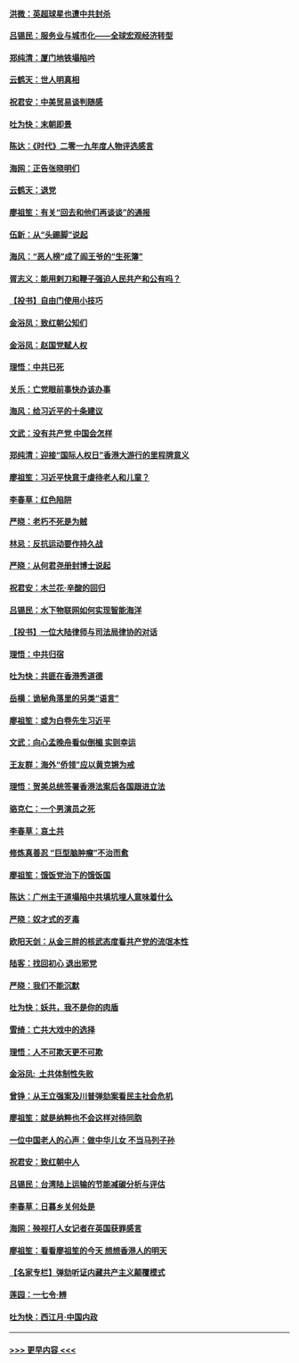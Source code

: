 #### [洪微：英超球星也遭中共封杀](../pages/nsc993/n11727243.md?t=12172155) 
#### [吕锡民：服务业与城市化——全球宏观经济转型](../pages/nsc993/n11725845.md?t=12172155) 
#### [郑纯清：厦门地铁塌陷吟](../pages/nsc993/n11725813.md?t=12172155) 
#### [云鹤天：世人明真相](../pages/nsc993/n11725621.md?t=12172155) 
#### [祝君安：中美贸易谈判随感](../pages/nsc993/n11725609.md?t=12172155) 
#### [吐为快：末朝即景](../pages/nsc993/n11723365.md?t=12172155) 
#### [陈达：《时代》二零一九年度人物评选感言](../pages/nsc993/n11723337.md?t=12172155) 
#### [海网：正告张晓明们](../pages/nsc993/n11723228.md?t=12172155) 
#### [云鹤天：退党](../pages/nsc993/n11723056.md?t=12172155) 
#### [廖祖笙：有关“回去和他们再谈谈”的通报](../pages/nsc993/n11722442.md?t=12172155) 
#### [伍新：从“头踢脚”说起](../pages/nsc993/n11722429.md?t=12172155) 
#### [海风：“恶人榜”成了阎王爷的“生死簿”](../pages/nsc993/n11722272.md?t=12172155) 
#### [胥志义：能用剌刀和鞭子强迫人民共产和公有吗？](../pages/nsc993/n11720569.md?t=12172155) 
#### [【投书】自由门使用小技巧](../pages/nsc993/n11720180.md?t=12172155) 
#### [金浴凤：致红朝公知们](../pages/nsc993/n11720563.md?t=12172155) 
#### [金浴凤：赵国党赋人权](../pages/nsc993/n11720533.md?t=12172155) 
#### [理悟：中共已死](../pages/nsc993/n11720233.md?t=12172155) 
#### [关乐：亡党眼前事快办该办事](../pages/nsc993/n11719160.md?t=12172155) 
#### [海风：给习近平的十条建议](../pages/nsc993/n11717616.md?t=12172155) 
#### [文武：没有共产党 中国会怎样](../pages/nsc993/n11717584.md?t=12172155) 
#### [郑纯清：迎接“国际人权日”香港大游行的里程牌意义](../pages/nsc993/n11717417.md?t=12172155) 
#### [廖祖笙：习近平快意于虐待老人和儿童？](../pages/nsc993/n11715313.md?t=12172155) 
#### [李春草：红色陷阱](../pages/nsc993/n11715029.md?t=12172155) 
#### [严晓：老朽不死是为贼](../pages/nsc993/n11712910.md?t=12172155) 
#### [林忌：反抗运动要作持久战](../pages/nsc993/n11712623.md?t=12172155) 
#### [严晓：从何君尧册封博士说起](../pages/nsc993/n11712465.md?t=12172155) 
#### [祝君安：木兰花·辛酸的回归](../pages/nsc993/n11712381.md?t=12172155) 
#### [吕锡民：水下物联网如何实现智能海洋](../pages/nsc993/n11711158.md?t=12172155) 
#### [【投书】一位大陆律师与司法局律协的对话](../pages/nsc993/n11709675.md?t=12172155) 
#### [理悟：中共归宿](../pages/nsc993/n11710059.md?t=12172155) 
#### [吐为快：共匪在香港秀道德](../pages/nsc993/n11709979.md?t=12172155) 
#### [岳横：诡秘角落里的另类“语言”](../pages/nsc993/n11709792.md?t=12172155) 
#### [廖祖笙：或为白卷先生习近平](../pages/nsc993/n11708330.md?t=12172155) 
#### [文武：向心孟晚舟看似倒楣 实则幸运](../pages/nsc993/n11708236.md?t=12172155) 
#### [王友群：海外“侨领”应以黄克锵为戒](../pages/nsc993/n11706176.md?t=12172155) 
#### [理悟：贺美总统签署香港法案后各国跟进立法](../pages/nsc993/n11706853.md?t=12172155) 
#### [骆克仁：一个男演员之死](../pages/nsc993/n11706677.md?t=12172155) 
#### [李春草：哀土共](../pages/nsc993/n11706255.md?t=12172155) 
#### [修炼真善忍 “巨型脑肿瘤”不治而愈](../pages/nsc993/n11705340.md?t=12172155) 
#### [廖祖笙：饿饭党治下的饿饭国](../pages/nsc993/n11705085.md?t=12172155) 
#### [陈达：广州主干道塌陷中共填坑埋人意味着什么](../pages/nsc993/n11705046.md?t=12172155) 
#### [严晓：奴才式的歹毒](../pages/nsc993/n11704826.md?t=12172155) 
#### [欧阳天剑：从金三胖的核武态度看共产党的流氓本性](../pages/nsc993/n11702238.md?t=12172155) 
#### [陆客：找回初心 退出邪党](../pages/nsc993/n11702213.md?t=12172155) 
#### [严晓：我们不能沉默](../pages/nsc993/n11702110.md?t=12172155) 
#### [吐为快：妖共，我不是你的肉盾](../pages/nsc993/n11701366.md?t=12172155) 
#### [雪绮：亡共大戏中的选择](../pages/nsc993/n11699922.md?t=12172155) 
#### [理悟：人不可欺天更不可欺](../pages/nsc993/n11699657.md?t=12172155) 
#### [金浴凤:  土共体制性失败](../pages/nsc993/n11699361.md?t=12172155) 
#### [曾铮：从王立强案及川普弹劾案看民主社会危机](../pages/nsc993/n11699318.md?t=12172155) 
#### [廖祖笙：就是纳粹也不会这样对待同胞](../pages/nsc993/n11697658.md?t=12172155) 
#### [一位中国老人的心声：做中华儿女 不当马列子孙](../pages/nsc993/n11697525.md?t=12172155) 
#### [祝君安：致红朝中人](../pages/nsc993/n11697518.md?t=12172155) 
#### [吕锡民：台湾陆上运输的节能减碳分析与评估](../pages/nsc993/n11694983.md?t=12172155) 
#### [李春草：日暮乡关何处是](../pages/nsc993/n11694805.md?t=12172155) 
#### [海网：殃视打人女记者在英国获罪感言](../pages/nsc993/n11693832.md?t=12172155) 
#### [廖祖笙：看看廖祖笙的今天 想想香港人的明天](../pages/nsc993/n11693707.md?t=12172155) 
#### [【名家专栏】弹劾听证内藏共产主义颠覆模式](../pages/nsc993/n11693563.md?t=12172155) 
#### [莲园：一七令‧辨](../pages/nsc993/n11692558.md?t=12172155) 
#### [吐为快：西江月·中国内政](../pages/nsc993/n11692071.md?t=12172155) 

----
#### [ >>> 更早内容 <<< ](../indexes/nsc993-earlier.md)
